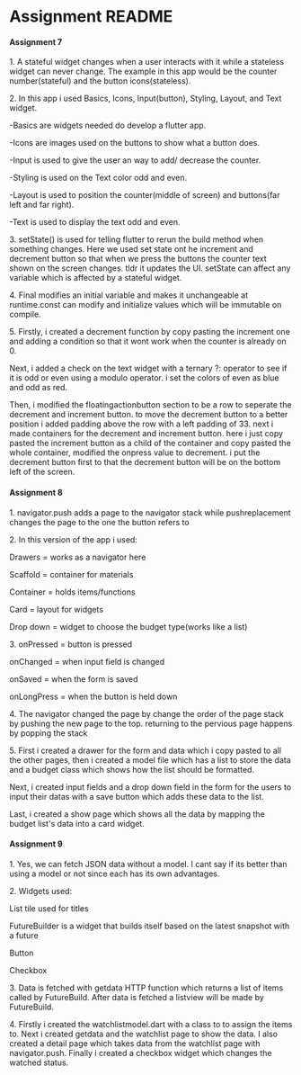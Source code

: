 <h1>Assignment README</h1>
<h4>Assignment 7</h4>

<p>1. A stateful widget changes when a user interacts with it while a stateless widget can never change. The example in this app would be the counter number(stateful) and the button icons(stateless).</p>

<p>2. In this app i used Basics, Icons, Input(button), Styling, Layout, and Text widget.</p>
<p>-Basics are widgets needed do develop a flutter app. </p>
<p>-Icons are images used on the buttons to show what a button does.</p> 
<p>-Input is used to give the user an way to add/ decrease the counter. </p>
<p>-Styling is used on the Text color odd and even. </p>
<p>-Layout is used to position the counter(middle of screen) and buttons(far left and far right).</p>
<p>-Text is used to display the text odd and even.</p>

<p>3. setState() is used for telling flutter to rerun the build method when something changes. Here we used set state ont he increment and decrement button so that when we press the buttons the counter text shown on the screen changes. tldr it updates the UI. setState can affect any variable which is affected by a stateful widget.</p>

<p>4. Final modifies an initial variable and makes it unchangeable at runtime.const can modify and initialize values which will be immutable on compile.</p>

<p>5. Firstly, i created a decrement function by copy pasting the increment one and adding a condition so that it wont work when the counter is already on 0.</p>
<p>Next, i added a check on the text widget with a ternary ?: operator to see if it is odd or even using a modulo operator. i set the colors of even as blue and odd as red.</p>
<p>Then, i modified the floatingactionbutton section to be a row to seperate the decrement and increment button. to move the decrement button to a better position i added padding above the row with a left padding of 33. next i made containers for the decrement and increment button. here i just copy pasted the increment 	button as a child of the container and copy pasted the whole container, modified the onpress value to decrement. i put the decrement button first to that the 	decrement button will be on the bottom left of the screen.</p>

<h4>Assignment 8</h4>

<p>1. navigator.push adds a page to the navigator stack while pushreplacement changes the page to the one the button refers to</p>
<p>2. In this version of the app i used:</p>
<p>Drawers = works as a navigator here</p>
<p>Scaffold = container for materials</p>
<p>Container = holds items/functions</p>
<p>Card = layout for widgets</p>
<p>Drop down = widget to choose the budget type(works like a list)</p>
<p>3. onPressed = button is pressed</p>
<p>onChanged = when input field is changed</p>
<p>onSaved = when the form is saved</p>
<p>onLongPress = when the button is held down</p>
<p>4. The navigator changed the page by change the order of the page stack by pushing the new page to the top. returning to the pervious page happens by popping the stack</p>
<p>5. First i created a drawer for the form and data which i copy pasted to all the other pages, then i created a model file which has a list to store the data and a budget class which shows how the list should be formatted.</p>
<p>Next, i created input fields and a drop down field in the form for the users to input their datas with a save button which adds these data to the list.</p>
<p>Last, i created a show page which shows all the data by mapping the budget list's data into a card widget.</p>

<h4>Assignment 9</h4>
<p>1. Yes, we can fetch JSON data without a model. I cant say if its better than using a model or not since each has its own advantages.</p>
<p>2. Widgets used:</p>
<p>List tile used for titles</p>
<p>FutureBuilder is a widget that builds itself based on the latest snapshot with a future</p>
<p>Button</p>
<p>Checkbox</p>
<p>3. Data is fetched with getdata HTTP function which returns a list of items called by FutureBuild. After data is fetched a listview will be made by FutureBuild.</p>
<p>4. Firstly i created the watchlistmodel.dart with a class to to assign the items to. Next i created getdata and the watchlist page to show the data. I also created a detail page which takes data from the watchlist page with navigator.push. Finally i created a checkbox widget which changes the watched status.</p>